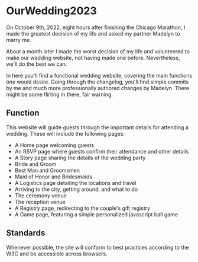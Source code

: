 # OurWedding2023

On October 9th, 2022, eight hours after finishing the Chicago Marathon, I made the greatest decision of my life and asked my partner Madelyn to marry me.

About a month later I made the worst decision of my life and volunteered to make our wedding website, not having made one before. Nevertheless, we'll do the best we can.

In here you'll find a functional wedding website, covering the main functions one would desire. Going through the changelog, you'll find simple commits by me and much more professionally authored changes by Madelyn. There might be some flirting in there, fair warning.

## Function

This website will guide guests through the important details for attending a wedding. These will include the following pages:

- A Home page welcoming guests
- An RSVP page where guests confirm their attendance and other details
- A Story page sharing the details of the wedding party
 - Bride and Groom
 - Best Man and Groomsmen
 - Maid of Honor and Bridesmaids
- A Logistics page detailing the locations and travel
 - Arriving to the city, getting around, and what to do
 - The ceremony venue
 - The reception venue
- A Registry page, redirecting to the couple's gift registry
- A Game page, featuring a simple personalized javascript ball game

## Standards

Whenever possible, the site will conform to best practices according to the W3C and be accessible across browsers.